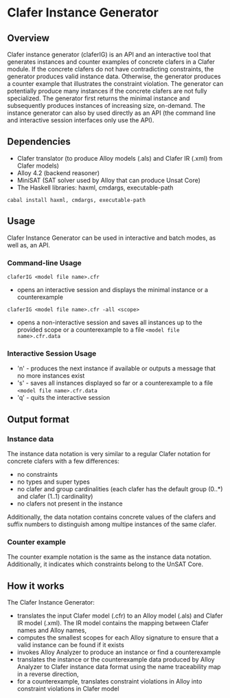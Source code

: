 Clafer Instance Generator
=========================

Overview
--------

Clafer instance generator (claferIG) is an API and an interactive tool that generates instances and counter examples of concrete clafers in a Clafer module. If the concrete clafers do not have contradicting constraints, the generator produces valid instance data. Otherwise, the generator produces a counter example that illustrates the constraint violation. The generator can potentially produce many instances if the concrete clafers are not fully specialized. The generator first returns the minimal instance and subsequently produces instances of increasing size, on-demand. The instance generator can also by used directly as an API (the command line and interactive session interfaces only use the API).

Dependencies
------------

* Clafer translator (to produce Alloy models (.als) and Clafer IR (.xml) from Clafer models)
* Alloy 4.2 (backend reasoner)
* MiniSAT (SAT solver used by Alloy that can produce Unsat Core)
* The Haskell libraries: haxml, cmdargs, executable-path

```
cabal install haxml, cmdargs, executable-path
```

Usage
-----

Clafer Instance Generator can be used in interactive and batch modes, as well as, an API.

### Command-line Usage

```
claferIG <model file name>.cfr
```

- opens an interactive session and displays the minimal instance or a counterexample

```
claferIG <model file name>.cfr -all <scope>
```

- opens a non-interactive session and saves all instances up to the provided scope or a counterexample to a file `<model file name>.cfr.data`


### Interactive Session Usage

* 'n' - produces the next instance if available or outputs a message that no more instances exist
* 's' - saves all instances displayed so far or a counterexample to a file `<model file name>.cfr.data`
* 'q' - quits the interactive session

Output format
-------------

### Instance data

The instance data notation is very similar to a regular Clafer notation for concrete clafers with a few differences:

* no constraints
* no types and super types
* no clafer and group cardinalities (each clafer has the default group (0..*) and clafer (1..1) cardinality)
* no clafers not present in the instance

Additionally, the data notation contains concrete values of the clafers and suffix numbers to distinguish among multipe instances of the same clafer.

### Counter example

The counter example notation is the same as the instance data notation. Additionally, it indicates which constraints belong to the UnSAT Core.

How it works
------------

The Clafer Instance Generator:

* translates the input Clafer model (.cfr) to an Alloy model (.als) and Clafer IR model (.xml). The IR model contains the mapping between Clafer names and Alloy names,
* computes the smallest scopes for each Alloy signature to ensure that a valid instance can be found if it exists
* invokes Alloy Analyzer to produce an instance or find a counterexample
* translates the instance or the counterexample data produced by Alloy Analyzer to Clafer instance data format using the name traceability map in a reverse direction,
* for a counterexample, translates constraint violations in Alloy into constraint violations in Clafer model
